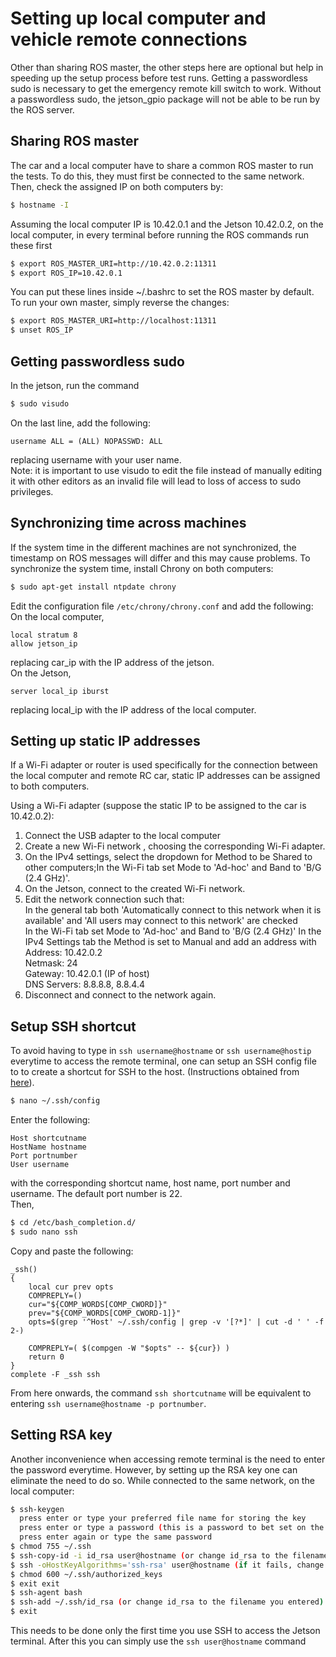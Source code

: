 # Setting up local computer and vehicle remote connections
Other than sharing ROS master, the other steps here are optional but help in speeding up the setup process before test runs. Getting a passwordless sudo is necessary to get the emergency remote kill switch to work. Without a passwordless sudo, the jetson_gpio package will not be able to be run by the ROS server.

## Sharing ROS master
The car and a local computer have to share a common ROS master to run the tests. To do this, they must first be connected to the same network. Then, check the assigned IP on both computers by:
```bash
$ hostname -I
```
Assuming the local computer IP is 10.42.0.1 and the Jetson 10.42.0.2, on the local computer, in every terminal before running the ROS commands run these first
```bash
$ export ROS_MASTER_URI=http://10.42.0.2:11311
$ export ROS_IP=10.42.0.1
```
You can put these lines inside ~/.bashrc to set the ROS master by default. To run your own master, simply reverse the changes:
```bash 
$ export ROS_MASTER_URI=http://localhost:11311
$ unset ROS_IP
```

## Getting passwordless sudo
In the jetson, run the command
```bash
$ sudo visudo
```
On the last line, add the following:
```
username ALL = (ALL) NOPASSWD: ALL
```
replacing username with your user name.  
Note: it is important to use visudo to edit the file instead of manually editing it with other editors as an invalid file will lead to loss of access to sudo privileges.

## Synchronizing time across machines
If the system time in the different machines are not synchronized, the timestamp on ROS messages will differ and this may cause problems. To synchronize the system time, install Chrony on both computers:
```bash
$ sudo apt-get install ntpdate chrony
```
Edit the configuration file `/etc/chrony/chrony.conf` and add the following:  
On the local computer,
```
local stratum 8
allow jetson_ip
```
replacing car_ip with the IP address of the jetson.  
On the Jetson,
```
server local_ip iburst
```
replacing local_ip with the IP address of the local computer.

## Setting up static IP addresses
If a Wi-Fi adapter or router is used specifically for the connection between the local computer and remote RC car, static IP addresses can be assigned to both computers.

Using a Wi-Fi adapter (suppose the static IP to be assigned to the car is 10.42.0.2):
1. Connect the USB adapter to the local computer
2. Create a new Wi-Fi network , choosing the corresponding Wi-Fi adapter.
3. On the IPv4 settings, select the dropdown for Method to be Shared to other computers;In the Wi-Fi tab set Mode to 'Ad-hoc'         and Band to 'B/G (2.4 GHz)'.
4. On the Jetson, connect to the created Wi-Fi network.
5. Edit the network connection such that:  
   In the general tab both 'Automatically connect to this network when it is available' and 'All users may connect to this network' are checked  
   In the Wi-Fi tab set Mode to 'Ad-hoc' and Band to 'B/G (2.4 GHz)'
   In the IPv4 Settings tab the Method is set to Manual and add an address with  
   Address: 10.42.0.2  
   Netmask: 24  
   Gateway: 10.42.0.1 (IP of host)  
   DNS Servers: 8.8.8.8, 8.8.4.4
6. Disconnect and connect to the network again.

## Setup SSH shortcut
To avoid having to type in `ssh username@hostname` or `ssh username@hostip` everytime to access the remote terminal, one can setup an SSH config file to to create a shortcut for SSH to the host. (Instructions obtained from [here](http://nerderati.com/2011/03/17/simplify-your-life-with-an-ssh-config-file/)).
```bash
$ nano ~/.ssh/config
```
Enter the following:
```
Host shortcutname
HostName hostname
Port portnumber
User username
```
with the corresponding shortcut name, host name, port number and username. The default port number is 22.  
Then,
```bash
$ cd /etc/bash_completion.d/
$ sudo nano ssh
```
Copy and paste the following:
```
_ssh() 
{
    local cur prev opts
    COMPREPLY=()
    cur="${COMP_WORDS[COMP_CWORD]}"
    prev="${COMP_WORDS[COMP_CWORD-1]}"
    opts=$(grep '^Host' ~/.ssh/config | grep -v '[?*]' | cut -d ' ' -f 2-)

    COMPREPLY=( $(compgen -W "$opts" -- ${cur}) )
    return 0
}
complete -F _ssh ssh
```
From here onwards, the command `ssh shortcutname` will be equivalent to entering `ssh username@hostname -p portnumber`.

## Setting RSA key
Another inconvenience when accessing remote terminal is the need to enter the password everytime. However, by setting up the RSA key one can eliminate the need to do so. While connected to the same network, on the local computer:
```bash
$ ssh-keygen
  press enter or type your preferred file name for storing the key  
  press enter or type a password (this is a password to bet set on the stored key, not the user account password)  
  press enter again or type the same password  
$ chmod 755 ~/.ssh
$ ssh-copy-id -i id_rsa user@hostname (or change id_rsa to the filename you entered)
$ ssh -oHostKeyAlgorithms='ssh-rsa' user@hostname (if it fails, change ssh-rsa to the type shown in ~/.ssh/known_hosts)
$ chmod 600 ~/.ssh/authorized_keys
$ exit exit
$ ssh-agent bash
$ ssh-add ~/.ssh/id_rsa (or change id_rsa to the filename you entered)
$ exit
```
This needs to be done only the first time you use SSH to access the Jetson terminal. After this you can simply use the `ssh user@hostname` command

